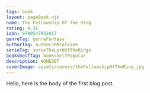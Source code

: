 ```yaml
---
tags: book
layout: pageBook.njk
name: The Fellowship Of The Ring
rating: 4.36
isbn: 9780547952017
genreTag: genreFantasy
authorTag: authorJRRTolkien
serieTag: serieTheLordOfTheRings
bookshelfTag: bookshelfPopular
description: NONESET
coverImage: assets/covers/theFellowshipOfTheRing.jpg
---
```


Hello, here is the body of the first blog post.